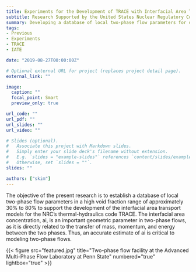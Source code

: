 ```yaml
---
title: Experiments for the Development of TRACE with Interfacial Area Transport Models
subtitle: Research Supported by the United States Nuclear Regulatory Commission
summary: Developing a database of local two-phase flow parameters for development of interfacial area  transport models.
tags:
- Previous
- Experiments
- TRACE
- IATE

date: "2019-08-27T00:00:00Z"

# Optional external URL for project (replaces project detail page).
external_link: ""

image:
  caption: ""
  focal_point: Smart
  preview_only: true

url_code: ""
url_pdf: ""
url_slides: ""
url_video: ""

# Slides (optional).
#   Associate this project with Markdown slides.
#   Simply enter your slide deck's filename without extension.
#   E.g. `slides = "example-slides"` references `content/slides/example-slides.md`.
#   Otherwise, set `slides = ""`.
slides: ""

authors: ["skim"]
---
```


The objective of the present research is to establish a database of local two-phase flow parameters in a high void fraction range of approximately 30% to 80% to support the development of the interfacial area transport models for the NRC’s thermal-hydraulics code TRACE. The interfacial area concentration, ai, is an important geometric parameter in two-phase flows, as it is directly related to the transfer of mass, momentum, and energy between the two phases. Thus, an accurate estimate of ai is critical to modeling two-phase flows.

{{< figure src="featured.jpg" title="Two-phase flow facility at the Advanced Multi-Phase Flow Laboratory at Penn State" numbered="true" lightbox="true" >}}


